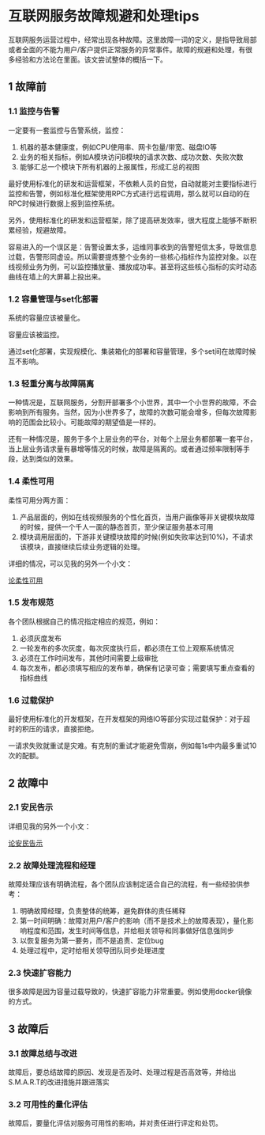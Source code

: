 # 互联网服务故障规避和处理tips #

互联网服务运营过程中，经常出现各种故障。这里故障一词的定义，是指导致局部或者全面的不能为用户/客户提供正常服务的异常事件。故障的规避和处理，有很多经验和方法论在里面。该文尝试整体的概括一下。

## 1 故障前 ##

### 1.1 监控与告警 ###

一定要有一套监控与告警系统，监控：

1. 机器的基本健康度，例如CPU使用率、网卡包量/带宽、磁盘IO等
2. 业务的相关指标，例如A模块访问B模块的请求次数、成功次数、失败次数
3. 能够汇总一个模块下所有机器的上报属性，形成汇总的视图

最好使用标准化的研发和运营框架，不依赖人员的自觉，自动就能对主要指标进行监控和告警，例如标准化框架使用RPC方式进行远程调用，那么就可以自动的在RPC时候进行数据上报到监控系统。

另外，使用标准化的研发和运营框架，除了提高研发效率，很大程度上能够不断积累经验，规避故障。

容易进入的一个误区是：告警设置太多，运维同事收到的告警短信太多，导致信息过载，告警形同虚设。所以需要提炼整个业务的一些核心指标作为监控对象。以在线视频业务为例，可以监控播放量、播放成功率。甚至将这些核心指标的实时动态曲线在墙上的大屏幕上投出来。

### 1.2 容量管理与set化部署 ###

系统的容量应该被量化。

容量应该被监控。

通过set化部署，实现规模化、集装箱化的部署和容量管理，多个set间在故障时候互不影响。

### 1.3 轻重分离与故障隔离 ###

一种情况是，互联网服务，分割开部署多个小世界，其中一个小世界的故障，不会影响到所有服务。当然，因为小世界多了，故障的次数可能会增多，但每次故障影响的范围会比较小。可能故障的期望值是一样的。

还有一种情况是，服务于多个上层业务的平台，对每个上层业务都部署一套平台，当上层业务请求量有暴增等情况的时候，故障是隔离的。或者通过频率限制等手段，达到类似的效果。

### 1.4 柔性可用 ###

柔性可用分两方面：

1. 产品层面的，例如在线视频服务的个性化首页，当用户画像等非关键模块故障的时候，提供一个千人一面的静态首页，至少保证服务基本可用
2. 模块调用层面的，下游非关键模块故障的时候(例如失败率达到10%)，不请求该模块，直接继续后续业务逻辑的处理。

详细的情况，可以见我的另外一个小文：

[论柔性可用](https://github.com/bisonliao/goodgoodstudy/blob/master/%E8%AE%BA%E6%9F%94%E6%80%A7%E5%8F%AF%E7%94%A8.md)

### 1.5 发布规范 ###

各个团队根据自己的情况指定相应的规范，例如：

1. 必须灰度发布
2. 一轮发布的多次灰度，每次灰度执行后，都必须在工位上观察系统情况
3. 必须在工作时间发布，其他时间需要上级审批
4. 每次发布，都必须填写相应的发布单，确保有记录可查；需要填写重点查看的指标曲线

### 1.6 过载保护 ###

最好使用标准化的开发框架，在开发框架的网络IO等部分实现过载保护：对于超时的积压的请求，直接拒绝。

一请求失败就重试是灾难。有克制的重试才能避免雪崩，例如每1s中内最多重试10次的配额。

## 2 故障中 ##

### 2.1 安民告示 ###

详细见我的另外一个小文：

[论安民告示](https://github.com/bisonliao/goodgoodstudy/blob/master/%E8%AE%BA%E5%AE%89%E6%B0%91%E5%91%8A%E7%A4%BA.md)

### 2.2 故障处理流程和经理 ###

故障处理应该有明确流程，各个团队应该制定适合自己的流程，有一些经验供参考：

1. 明确故障经理，负责整体的统筹，避免群体的责任稀释
2. 第一时间明确：故障对用户/客户的影响（而不是技术上的故障表现），量化影响程度和范围，发生时间等信息，并给相关领导和同事做好信息强同步
3. 以恢复服务为第一要务，而不是追责、定位bug
4. 处理过程中，定时给相关领导团队同步处理进度

### 2.3 快速扩容能力 ###

很多故障是因为容量过载导致的，快速扩容能力非常重要。例如使用docker镜像的方式。

## 3 故障后 ##

### 3.1 故障总结与改进 ###

故障后，要总结故障的原因、发现是否及时、处理过程是否高效等，并给出S.M.A.R.T的改进措施并跟进落实

### 3.2 可用性的量化评估 ###

故障后，要量化评估对服务可用性的影响，并对责任进行评定和处罚。


